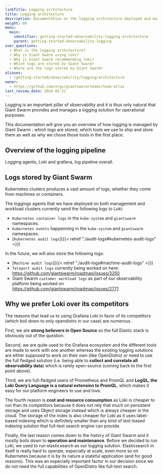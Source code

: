 ```yaml
---
linkTitle: Logging architecture
title: Logging architecture
description: Documentation on the logging architecture deployed and maintained by Giant Swarm.
weight: 80
menu:
  main:
    identifier: getting-started-observability-logging-architecture
    parent: getting-started-observability-logging
user_questions:
  - What is the logging architecture?
  - Why is Giant Swarm using loki?
  - Why is Giant Swarm recommending loki?
  - Which logs are stored by Giant Swarm?
  - Where are the logs stored by Giant Swarm?
aliases:
  - /getting-started/observability/logging/architecture
owner:
  - https://github.com/orgs/giantswarm/teams/team-atlas
last_review_date: 2024-03-21
---
```


Logging is an important pillar of observability and it is thus only natural that Giant Swarm provides and manages a logging solution for operational purposes.

This documentation will give you an overview of how logging is managed by Giant Swarm : which logs are stored, which tools we use to ship and store them as well as why we chose those tools in the first place.

## Overview of the logging pipeline

Logging agents, Loki and grafana, log pipeline overall.

## Logs stored by Giant Swarm

Kubernetes clusters produces a vast amount of logs, whether they come from machines or containers.

The loggings agents that we have deployed on both management and workload clusters currently send the following logs to Loki:
- `Kubernetes container logs` in the `kube-system` and `giantswarm` namespaces.
- `Kubernetes events` happenning in the `kube-system` and `giantswarm` namespaces.
- [`Kubernetes audit logs`]({{< relref "./audit-logs#kubernetes-audit-logs" >}})

In the future, we will also store the following logs:
- [`Machine audit logs`]({{< relref "./audit-logs#machine-audit-logs" >}})
- `Teleport audit logs` currently being worked on here: https://github.com/giantswarm/roadmap/issues/3250
- Giant Swarm `customer workload logs` as part of our observability platform being worked on https://github.com/giantswarm/roadmap/issues/2771

## Why we prefer Loki over its competitors

The reasons that lead us to using Grafana Loki in favor of its competitors (which boil down to only opendistro in our case) are numerous.

First, we are **strong believers in Open Source** so the full Elastic stack is obviously out of the question.

Second, we are quite used to the Grafana ecosystem and the different tools are made to work with one another whereas the existing logging solutions are either supposed to work on their own (like OpenDistro) or need to use the full fledged solution (i.e. being able to **collect and correlate all observability data**) which is rarely open-source (coming back to the first point above).

Third, we are full-fledged users of Prometheus and PromQL and **LogQL, the Loki Query Language is a natural extension to PromQL**, which makes it easy for our platform engineers to use and love.

The fourth reason is **cost and resource consumption** as Loki is cheaper to run than its competitors because it does not rely that much on persistent storage and uses Object storage instead which is always cheaper in the cloud. The storage of the index is also cheaper for Loki as it uses label-based indexing which is definitely smaller than any kind of text-based indexing solution that full-text search engine can provide.

Finally, the last reason comes down to the history of Giant Swarm and it mostly boils down to **operation and maintenance**. Before we decided to run Loki, we used to run elasticsearch as our logging solution. Elasticsearch in itself is really hard to operate, especially at scale, even more so on Kubernetes because it is by its nature a stateful application (and for good reasons). This was an especially important factor in our decision since we do not need the full capabilities of OpenDistro like full-text search.
